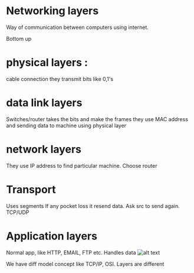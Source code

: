 #                                Networking layers
Way of communication between computers using internet.

Bottom up 

# physical layers : 
  cable connection they transmit bits like 0,1's
# data link layers
  Switches/router takes the bits and make the frames they use MAC address and sending data to machine using physical layer
# network layers  
 They use IP address to find particular machine. Choose router 
# Transport
 Uses segments If any pocket loss it resend data. Ask src to send again. TCP/UDP
# Application layers
 Normal app, like HTTP, EMAIL, FTP etc. Handles data 
  ![alt text](https://github.com/ManjuRamu/node-library/public/git/images/router_network.PNG?raw=true)

We have diff model concept like TCP/IP, OSI. Layers are different   
